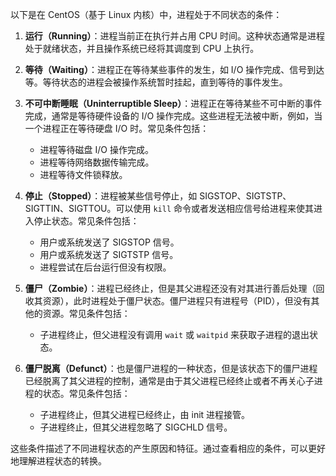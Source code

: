 以下是在 CentOS（基于 Linux 内核）中，进程处于不同状态的条件：

1. **运行（Running）**：进程当前正在执行并占用 CPU 时间。这种状态通常是进程处于就绪状态，并且操作系统已经将其调度到 CPU 上执行。

2. **等待（Waiting）**：进程正在等待某些事件的发生，如 I/O 操作完成、信号到达等。等待状态的进程会被操作系统暂时挂起，直到等待的事件发生。

3. **不可中断睡眠（Uninterruptible Sleep）**：进程正在等待某些不可中断的事件完成，通常是等待硬件设备的 I/O 操作完成。这些进程无法被中断，例如，当一个进程正在等待硬盘 I/O 时。常见条件包括：
   - 进程等待磁盘 I/O 操作完成。
   - 进程等待网络数据传输完成。
   - 进程等待文件锁释放。

4. **停止（Stopped）**：进程被某些信号停止，如 SIGSTOP、SIGTSTP、SIGTTIN、SIGTTOU。可以使用 `kill` 命令或者发送相应信号给进程来使其进入停止状态。常见条件包括：
   - 用户或系统发送了 SIGSTOP 信号。
   - 用户或系统发送了 SIGTSTP 信号。
   - 进程尝试在后台运行但没有权限。

5. **僵尸（Zombie）**：进程已经终止，但是其父进程还没有对其进行善后处理（回收其资源），此时进程处于僵尸状态。僵尸进程只有进程号（PID），但没有其他的资源。常见条件包括：
   - 子进程终止，但父进程没有调用 `wait` 或 `waitpid` 来获取子进程的退出状态。

6. **僵尸脱离（Defunct）**：也是僵尸进程的一种状态，但是该状态下的僵尸进程已经脱离了其父进程的控制，通常是由于其父进程已经终止或者不再关心子进程的状态。常见条件包括：
   - 子进程终止，但其父进程已经终止，由 init 进程接管。
   - 子进程终止，但其父进程忽略了 SIGCHLD 信号。

这些条件描述了不同进程状态的产生原因和特征。通过查看相应的条件，可以更好地理解进程状态的转换。